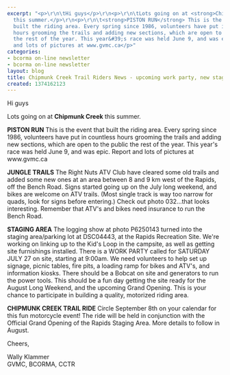 ```yaml
---
excerpt: "<p>\r\n\tHi guys</p>\r\n<p>\r\n\tLots going on at <strong>Chipmunk Creek</strong>
  this summer.</p>\r\n<p>\r\n\t<strong>PISTON RUN</strong> This is the event that
  built the riding area. Every spring since 1986, volunteers have put in countless
  hours grooming the trails and adding new sections, which are open to the public
  the rest of the year. This year&#39;s race was held June 9, and was epic. Report
  and lots of pictures at www.gvmc.ca</p>"
categories:
- bcorma on-line newsletter
- bcorma on-line newsletter
layout: blog
title: Chipmunk Creek Trail Riders News - upcoming work party, new staging area
created: 1374162123
---
```

<p>
	Hi guys</p>
<p>
	Lots going on at <strong>Chipmunk Creek</strong> this summer.</p>
<p>
	<strong>PISTON RUN</strong> This is the event that built the riding area. Every spring since 1986, volunteers have put in countless hours grooming the trails and adding new sections, which are open to the public the rest of the year. This year&#39;s race was held June 9, and was epic. Report and lots of pictures at www.gvmc.ca</p>
<p>
	<strong>JUNGLE TRAILS</strong> The Right Nuts ATV Club have cleared some old trails and added some new ones at an area between 8 and 9 km west of the Rapids, off the Bench Road. Signs started going up on the July long weekend, and bikes are welcome on ATV trails. (Most single track is way too narrow for quads, look for signs before entering.) Check out photo 032...that looks interesting. Remember that ATV&#39;s and bikes need insurance to run the Bench Road.</p>
<p>
	<strong>STAGING AREA</strong> The logging show at photo P6250143 turned into the staging area/parking lot at DSC04443, at the Rapids Recreation Site. We&#39;re working on linking up to the Kid&#39;s Loop in the campsite, as well as getting site furnishings installed. There is a WORK PARTY called for SATURDAY JULY 27 on site, starting at 9:00am. We need volunteers to help set up signage, picnic tables, fire pits, a loading ramp for bikes and ATV&#39;s, and information kiosks. There should be a Bobcat on site and generators to run the power tools. This should be a fun day getting the site ready for the August Long Weekend, and the upcoming Grand Opening. This is your chance to participate in building a quality, motorized riding area.</p>
<p>
	<strong>CHIPMUNK CREEK TRAIL RIDE</strong> Circle September 8th on your calendar for this fun motorcycle event! The ride will be held in conjunction with the Official Grand Opening of the Rapids Staging Area. More details to follow in August.</p>
<p>
	Cheers,</p>
<p>
	Wally Klammer<br />
	GVMC, BCORMA, CCTR</p>
